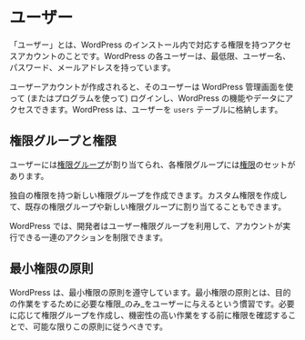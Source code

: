 <!--
# Users
-->

# ユーザー

<!--
A _User_ is an access account with corresponding capabilities within the WordPress installation. Each WordPress user has, at the bare minimum, a username, password and email address.
-->

「ユーザー」とは、WordPress のインストール内で対応する権限を持つアクセスアカウントのことです。WordPress の各ユーザーは、最低限、ユーザー名、パスワード、メールアドレスを持っています。

<!--
Once a user account is created, that user may log in using the WordPress Admin (or programmatically) to access WordPress functions and data. WordPress stores the Users in the `users` table.
-->

ユーザーアカウントが作成されると、そのユーザーは WordPress 管理画面を使って (またはプログラムを使って) ログインし、WordPress の機能やデータにアクセスできます。WordPress は、ユーザーを `users` テーブルに格納します。

<!--
## Roles and Capabilities
-->

## 権限グループと権限

<!--
Users are assigned [roles](https://developer.wordpress.org/plugins/users/roles-and-capabilities/#roles), and each role has a set of [capabilities](https://developer.wordpress.org/plugins/users/roles-and-capabilities/#capabilities).
-->

ユーザーには[権限グループ](https://ja.wordpress.org/team/handbook/plugin-development/users/roles-and-capabilities/#roles)が割り当てられ、各権限グループには[権限](https://ja.wordpress.org/team/handbook/plugin-development/users/roles-and-capabilities/#capabilities)のセットがあります。

<!--
You can create new roles with their own set of capabilities. Custom capabilities can also be created and assigned to existing roles or new roles.
-->

独自の権限を持つ新しい権限グループを作成できます。カスタム権限を作成して、既存の権限グループや新しい権限グループに割り当てることもできます。

<!--
In WordPress, developers can take advantage of user roles to limit the set of actions an account can perform.
-->

WordPress では、開発者はユーザー権限グループを利用して、アカウントが実行できる一連のアクションを制限できます。

<!--
## The Principle of Least Privileges
-->

## 最小権限の原則

<!--
WordPress adheres to the principal of least privileges, the practice of giving a user _only_ the privileges that are essential for performing the desired work. You should follow this lead when possible by creating roles where appropriate and checking capabilities before performing sensitive tasks.
-->

WordPress は、最小権限の原則を遵守しています。最小権限の原則とは、目的の作業をするために必要な権限_のみ_をユーザーに与えるという慣習です。必要に応じて権限グループを作成し、機密性の高い作業をする前に権限を確認することで、可能な限りこの原則に従うべきです。
